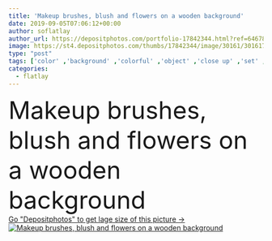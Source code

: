 ```yaml
---
title: 'Makeup brushes, blush and flowers on a wooden background'
date: 2019-09-05T07:06:12+00:00
author: soflatlay
author_url: https://depositphotos.com/portfolio-17842344.html?ref=64678756
image: https://st4.depositphotos.com/thumbs/17842344/image/30161/301617768/api_thumb_450.jpg?forcejpeg=true
type: "post"
tags: ['color' ,'background' ,'colorful' ,'object' ,'close up' ,'set' ,'paper' ,'beautiful' ,'decoration' ,'decorative' ,'bright' ,'closeup' ,'female' ,'beauty' ,'sun' ,'spring' ,'plant' ,'flower' ,'flowers' ,'fashion' ,'skin' ,'pink' ,'inspiration' ,'beige' ,'product' ,'stylish' ,'feminine' ,'makeup' ,'cosmetics' ,'wood' ,'composition' ,'glamor' ,'blush' ,'powder' ,'straw' ,'products' ,'Gypsophila' ,'white background' ,'make up' ,'white flowers' ,'spring flowers' ,'wood background' ,'makeup brush' ,'spring time' ,'makeup brushes' ,'white wood background' ,'flatlay' ,'spring inspiration' ,'marble brushes' ,'white makeup brushes' ]
categories: 
  - flatlay
---
```

<div aling="center">
            <font size="60"> Makeup brushes, blush and flowers on a wooden background</font>   
</div>
<div>
    <a href='https://st4.depositphotos.com/thumbs/17842344/image/30161/301617768/api_thumb_450.jpg?forcejpeg=true?ref=64678756' target=_blank > Go "Depositphotos" to get lage size of this picture ->
        <img href='https://st4.depositphotos.com/thumbs/17842344/image/30161/301617768/api_thumb_450.jpg?forcejpeg=true?ref=64678756' src='https://st4.depositphotos.com/17842344/30161/i/950/depositphotos_301617768-stock-photo-makeup-brushes-blush-flowers-wooden.jpg?forcejpeg=true' alt='Makeup brushes, blush and flowers on a wooden background' >
    </a>
</div>
